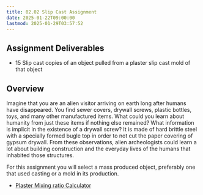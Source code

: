 ```yaml
---
title: 02.02 Slip Cast Assignment
date: 2025-01-22T09:00:00
lastmod: 2025-01-29T03:57:52
---
```


## Assignment Deliverables

- 15 Slip cast copies of an object pulled from a plaster slip cast mold of that object

## Overview

Imagine that you are an alien visitor arriving on earth long after humans have disappeared. You find sewer covers, drywall screws, plastic bottles, toys, and many other manufactured items. What could you learn about humanity from just these items if nothing else remained? What information is implicit in the existence of a drywall screw? It is made of hard brittle steel with a specially formed bugle top in order to not cut the paper covering of gypsum drywall. From these observations, alien archeologists could learn a lot about building construction and the everyday lives of the humans that inhabited those structures.

For this assignment you will select a mass produced object, preferably one that used casting or a mold in its production.

- [Plaster Mixing ratio Calculator](../../../../making/plaster-calculator.md)
